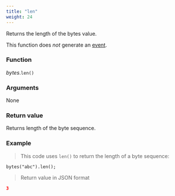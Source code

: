 ```yaml
---
title: "len"
weight: 24
---
```


Returns the length of the bytes value.

This function does *not* generate an [event](../../../overview/events).

### Function
*bytes*.`len()`

### Arguments
None

### Return value
Returns length of the byte sequence.

### Example

> This code uses `len()` to return the length of a byte sequence:

```thingsdb,json_response
bytes("abc").len();
```

> Return value in JSON format

```json
3
```
